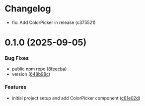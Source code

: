 # Changelog

* fix: Add ColorPicker in release (c375521)

# 0.1.0 (2025-09-05)


### Bug Fixes

* public npm repo ([8feecba](https://github.com/mmcmNew/secretary-libs/commit/8feecba85c6e33e3b06ec116b0237b8caa03f4f2))
* version ([648b98c](https://github.com/mmcmNew/secretary-libs/commit/648b98c7b78c4b1dd68d2725db52e80a760889cc))


### Features

* initial project setup and add ColorPicker component ([c61e02d](https://github.com/mmcmNew/secretary-libs/commit/c61e02d7825bdd67cd4638a8f081add71e11f99d))
